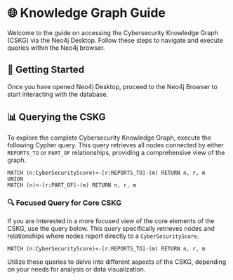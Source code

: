 # 🌐 Knowledge Graph Guide

Welcome to the guide on accessing the Cybersecurity Knowledge Graph (CSKG) via the Neo4j Desktop. Follow these steps to navigate and execute queries within the Neo4j browser.

## 🚀 Getting Started

Once you have opened Neo4j Desktop, proceed to the Neo4j Browser to start interacting with the database.

## 📊 Querying the CSKG

To explore the complete Cybersecurity Knowledge Graph, execute the following Cypher query. This query retrieves all nodes connected by either `REPORTS_TO` or `PART_OF` relationships, providing a comprehensive view of the graph.

```cypher
MATCH (n:CyberSecurityScore)<-[r:REPORTS_TO]-(m) RETURN n, r, m 
UNION 
MATCH (n)<-[r:PART_OF]-(m) RETURN n, r, m
```

### 🔍 Focused Query for Core CSKG

If you are interested in a more focused view of the core elements of the CSKG, use the query below. This query specifically retrieves nodes and relationships where nodes report directly to a `CyberSecurityScore`.

```cypher
MATCH (n:CyberSecurityScore)<-[r:REPORTS_TO]-(m) RETURN n, r, m
```

Utilize these queries to delve into different aspects of the CSKG, depending on your needs for analysis or data visualization.
```
